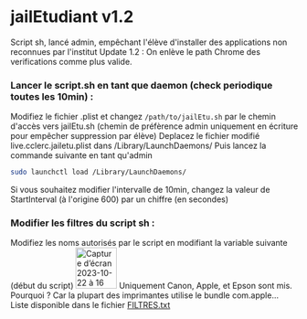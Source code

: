 # jailEtudiant v1.2
Script sh, lancé admin, empêchant l'élève d'installer des applications non reconnues par l'institut
Update 1.2 : On enlève le path Chrome des verifications comme plus valide.
### Lancer le script.sh en tant que daemon (check periodique toutes les 10min) :
Modifiez le fichier .plist et changez `/path/to/jailEtu.sh` par le chemin d'accès vers jailEtu.sh (chemin de préfèrence admin uniquement en écriture pour empêcher suppression par élève)
Deplacez le fichier modifié live.cclerc.jailetu.plist dans /Library/LaunchDaemons/
Puis lancez la commande suivante en tant qu'admin 
```bash
sudo launchctl load /Library/LaunchDaemons/
```
Si vous souhaitez modifier l'intervalle de 10min, changez la valeur de StartInterval (à l'origine 600) par un chiffre (en secondes)

### Modifier les filtres du script sh :
Modifiez les noms autorisés par le script en modifiant la variable suivante (début du script)
<img width="72" alt="Capture d’écran 2023-10-22 à 16 22 32" src="https://github.com/c22dev/jailEtudiant/assets/102235607/c69f7497-ec47-458e-91dc-bee793bca380">
Uniquement Canon, Apple, et Epson sont mis. Pourquoi ? Car la plupart des imprimantes utilise le bundle com.apple...
Liste disponible dans le fichier [FILTRES.txt](https://raw.githubusercontent.com/c22dev/jailEtudiant/main/FILTRES.txt)
